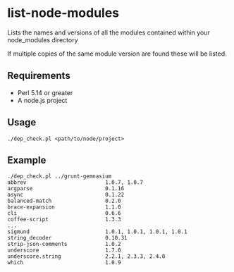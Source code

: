 # list-node-modules
Lists the names and versions of all the modules contained within your node_modules directory

If multiple copies of the same module version are found these will be listed.

## Requirements

* Perl 5.14 or greater
* A node.js project

## Usage

    ./dep_check.pl <path/to/node/project>

## Example

    ./dep_check.pl ../grunt-gemnasium
    abbrev                         1.0.7, 1.0.7
    argparse                       0.1.16
    async                          0.1.22
    balanced-match                 0.2.0
    brace-expansion                1.1.0
    cli                            0.6.6
    coffee-script                  1.3.3
    ...
    sigmund                        1.0.1, 1.0.1, 1.0.1, 1.0.1
    string_decoder                 0.10.31
    strip-json-comments            1.0.2
    underscore                     1.7.0
    underscore.string              2.2.1, 2.3.3, 2.4.0
    which                          1.0.9

